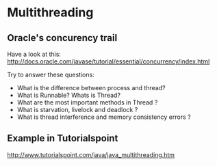 # Multithreading

## Oracle's concurency trail

Have a look at this:
http://docs.oracle.com/javase/tutorial/essential/concurrency/index.html

Try to answer these questions:
* What is the difference between process and thread?
* What is Runnable? Whats is Thread?
* What are the most important methods in Thread ?
* What is starvation, livelock and deadlock ?
* What is thread interference and memory consistency errors ?

## Example in Tutorialspoint

http://www.tutorialspoint.com/java/java_multithreading.htm
